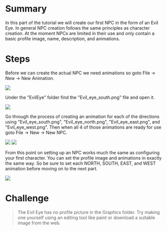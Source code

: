 # Summary
In this part of the tutorial we will create our first NPC in the form of an Evil Eye. In general NPC creation follows the same principles as character creation. At the moment NPCs are limited in their use and only contain a basic profile image, name, description, and animations.

# Steps
Before we can create the actual NPC we need animations so goto File -> New -> New Animation.

![](images/my_first_game/09_new_npc/images/1.png)

Under the "EvilEye" folder find the "Evil_eye_south.png" file and open it.

![](images/my_first_game/09_new_npc/images/2.png)

Go through the process of creating an animation for each of the directions using "Evil_eye_south.png", "Evil_eye_north.png", "Evil_eye_east.png", and "Evil_eye_west.png". Then when all 4 of those animations are ready for use goto File -> New -> New NPC.

![](images/my_first_game/09_new_npc/images/3.png)
![](images/my_first_game/09_new_npc/images/4.png)

From this point on setting up an NPC works much the same as configuring your first character. You can set the profile image and animations in exactly the same way. So be sure to set each NORTH, SOUTH, EAST, and WEST animation before moving on to the next part.

![](images/my_first_game/09_new_npc/images/5.png)

# Challenge
> The Evil Eye has no profile picture in the Graphics folder. Try making one yourself using an editing tool like paint or download a suitable image from the web.
